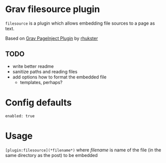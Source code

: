 
# Grav filesource plugin

`filesource` is a plugin which allows embedding file sources to a page as text.

Based on [Grav PageInject Plugin](https://github.com/getgrav/grav-plugin-page-inject)
by [rhukster](https://github.com/rhukster)


## TODO

* write better readme
* sanitize paths and reading files
* add options how to format the embedded file
  * templates, perhaps?


# Config defaults 

```
enabled: true
```


# Usage

`[plugin:filesource](*filename*)` where *filename* is name of the file (in the same directory as the post) to be embedded
